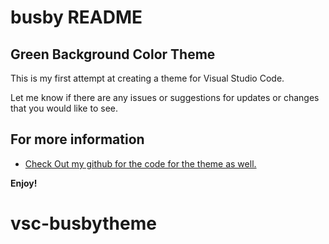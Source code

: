 # busby README

## Green Background Color Theme

This is my first attempt at creating a theme for Visual Studio Code. 

Let me know if there are any issues or suggestions for updates or changes that you would like to see.

## For more information

* [Check Out my github for the code for the theme as well.](https://github.com/andrewsbusby/vsc-busbytheme)

**Enjoy!**
# vsc-busbytheme

